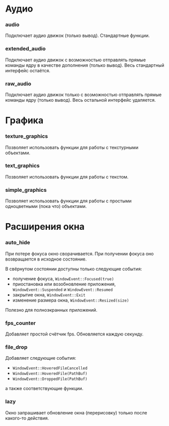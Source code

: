 # Аудио

### audio

Подключает аудио движок (только вывод).
Стандартные функции.

### extended_audio

Подключает аудио движок с возможностью отправлять прямые команды ядру в качестве дополнения (только вывод).
Весь стандартный интерфейс остаётся.

### raw_audio

Подключает аудио движок только с возможностью отправлять прямые команды ядру (только вывод).
Весь остальной интерфейс удаляется.



# Графика

### texture_graphics

Позволяет использовать функции для работы с текстурными объектами.

### text_graphics

Позволяет использовать функции для работы с текстом.

### simple_graphics

Позволяет использовать функции для работы с простыми одноцветными (пока что) объектами.



# Расширения окна

### auto_hide

При потере фокуса окно сворачивается.
При получении фокуса оно возвращается в исходное состояние.

В свёрнутом состоянии доступны только следующие события:
 - получение фокуса, `WindowEvent::Focused(true)`
 - приостановка или возобновление приложения,
 `WindowEvent::Suspended` и `WindowEvent::Resumed`
 - закрытие окна, `WindowEvent::Exit`
 - изменение размера окна, `WindowEvent::Resized(size)`

Полезно для полноэкранных приложений.

### fps_counter

Добавляет простой счётчик fps. Обновляется каждую секунду.

### file_drop

Добавляет следующие события:
 - `WindowEvent::HoveredFileCancelled`
 - `WindowEvent::HoveredFile(PathBuf)`
 - `WindowEvent::DroppedFile(PathBuf)`

а также соответствующие функции.

### lazy

Окно запрашивает обновление окна (перерисовку) только после какого-то действия.